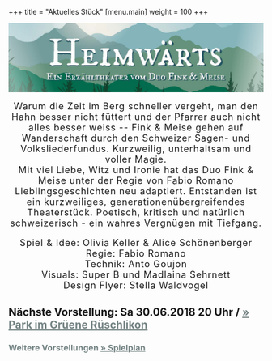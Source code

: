 +++
title = "Aktuelles Stück"
[menu.main]
weight = 100
+++
<center> 
<img src="/images/flyerfront1.jpg" width= 900px/></p>

<span style="letter-spacing: 1px; font-size: 18px"> 
Warum die Zeit im Berg schneller vergeht, man den Hahn besser nicht füttert und der Pfarrer auch nicht alles besser weiss -- 
 Fink & Meise gehen auf Wanderschaft durch den Schweizer Sagen- und Volksliederfundus. 
Kurzweilig, unterhaltsam und
voller Magie.
</br>

<span style="letter-spacing: 1px; font-size: 18px"> 
Mit viel Liebe, Witz und Ironie hat das Duo Fink & Meise unter der Regie von Fabio Romano Lieblingsgeschichten neu adaptiert. Entstanden ist ein kurzweiliges, generationenübergreifendes Theaterstück. Poetisch, kritisch und natürlich schweizerisch - ein wahres Vergnügen mit Tiefgang. 
</span>
<p>
Spiel & Idee: Olivia Keller & Alice Schönenberger </br>
Regie: Fabio Romano</br>
Technik: Anto Goujon </br>
Visuals: Super B und Madlaina Sehrnett</br>
Design Flyer: Stella Waldvogel
</p>
</center>

<p><h2> Nächste Vorstellung: Sa 30.06.2018 20 Uhr / <a style="color:#758484" href=https://www.parkimgruene.ch/de/veranstaltungen/fink-und-meise.html >
        &raquo; Park im Grüene Rüschlikon </a></h2> </p>

<p>
  <h3>
    <span style="color:#758484">
      Weitere Vorstellungen
      <a style="color:#758484" href="/Reservation">
        &raquo; Spielplan
      </a>
    </span>
  </h3>
</p>

